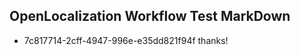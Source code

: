 ## OpenLocalization Workflow Test MarkDown
* 7c817714-2cff-4947-996e-e35dd821f94f thanks!

<!--HONumber=Jul16_HO3-->


